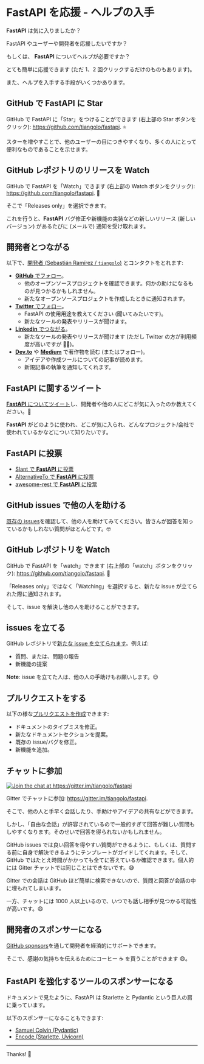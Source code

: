# FastAPI を応援 - ヘルプの入手

**FastAPI** は気に入りましたか？

FastAPI やユーザーや開発者を応援したいですか？

もしくは、 **FastAPI** についてヘルプが必要ですか？

とても簡単に応援できます (ただ 1、2 回クリックするだけのものもあります)。

また、ヘルプを入手する手段がいくつかあります。

## GitHub で **FastAPI** に Star

GitHub で FastAPI に「Star」をつけることができます (右上部の Star ボタンをクリック): <a href="https://github.com/tiangolo/fastapi" class="external-link" target="_blank">https://github.com/tiangolo/fastapi</a>. ⭐️

スターを増やすことで、他のユーザーの目につきやすくなり、多くの人にとって便利なものであることを示せます。

## GitHub レポジトリのリリースを Watch

GitHub で FastAPI を「Watch」できます (右上部の Watch ボタンをクリック): <a href="https://github.com/tiangolo/fastapi" class="external-link" target="_blank">https://github.com/tiangolo/fastapi</a>. 👀

そこで「Releases only」を選択できます。

これを行うと、**FastAPI** バグ修正や新機能の実装などの新しいリリース (新しいバージョン) があるたびに (メールで) 通知を受け取れます。

## 開発者とつながる

以下で、<a href="https://tiangolo.com" class="external-link" target="_blank">開発者 (Sebastián Ramírez / `tiangolo`)</a> とコンタクトをとれます:

- <a href="https://github.com/tiangolo" class="external-link" target="_blank">**GitHub** でフォロー</a>。
  - 他のオープンソースプロジェクトを確認できます。何かの助けになるものが見つかるかもしれません。
  - 新たなオープンソースプロジェクトを作成したときに通知されます。
- <a href="https://twitter.com/tiangolo" class="external-link" target="_blank">**Twitter** でフォロー</a>。
  - FastAPI の使用用途を教えてください (聞いてみたいです)。
  - 新たなツールの発表やリリースが聞けます。
- <a href="https://www.linkedin.com/in/tiangolo/" class="external-link" target="_blank">**Linkedin** でつながる</a>。
  - 新たなツールの発表やリリースが聞けます (ただし Twitter の方が利用頻度が高いですが 🤷‍♂)。
- <a href="https://dev.to/tiangolo" class="external-link" target="_blank">**Dev.to**</a> や <a href="https://medium.com/@tiangolo" class="external-link" target="_blank">**Medium**</a> で著作物を読む (またはフォロー)。
  - アイデアや作成ツールについての記事が読めます。
  - 新規記事の執筆を通知してくれます。

## **FastAPI** に関するツイート

<a href="https://twitter.com/compose/tweet?text=I'm loving FastAPI because... https://github.com/tiangolo/fastapi cc @tiangolo" class="external-link" target="_blank">**FastAPI** についてツイート</a>し、開発者や他の人にどこが気に入ったのか教えてください。🎉

**FastAPI** がどのように使われ、どこが気に入られ、どんなプロジェクト/会社で使われているかなどについて知りたいです。

## FastAPI に投票

- <a href="https://www.slant.co/options/34241/~fastapi-review" class="external-link" target="_blank">Slant で **FastAPI** に投票</a>
- <a href="https://alternativeto.net/software/fastapi/" class="external-link" target="_blank">AlternativeTo で **FastAPI** に投票</a>
- <a href="https://github.com/marmelab/awesome-rest/pull/93" class="external-link" target="_blank">awesome-rest で **FastAPI** に投票</a>

## GitHub issues で他の人を助ける

<a href="https://github.com/tiangolo/fastapi/issues" class="external-link" target="_blank">既存の issues</a>を確認して、他の人を助けてみてください。皆さんが回答を知っているかもしれない質問がほとんどです。🤓

## GitHub レポジトリを Watch

GitHub で FastAPI を「watch」できます (右上部の「watch」ボタンをクリック): <a href="https://github.com/tiangolo/fastapi" class="external-link" target="_blank">https://github.com/tiangolo/fastapi</a>. 👀

「Releases only」ではなく「Watching」を選択すると、新たな issue が立てられた際に通知されます。

そして、issue を解決し他の人を助けることができます。

## issues を立てる

GitHub レポジトリで<a href="https://github.com/tiangolo/fastapi/issues/new/choose" class="external-link" target="_blank">新たな issue を立てられます</a>。例えば:

- 質問、または、問題の報告
- 新機能の提案

**Note**: issue を立てた人は、他の人の手助けもお願いします。😉

## プルリクエストをする

以下の様な<a href="https://github.com/tiangolo/fastapi" class="external-link" target="_blank">プルリクエストを作成</a>できます:

- ドキュメントのタイプミスを修正。
- 新たなドキュメントセクションを提案。
- 既存の issue/バグを修正。
- 新機能を追加。

## チャットに参加

<a href="https://gitter.im/tiangolo/fastapi?utm_source=badge&utm_medium=badge&utm_campaign=pr-badge&utm_content=badge" target="_blank">
    <img src="https://badges.gitter.im/tiangolo/fastapi.svg" alt="Join the chat at https://gitter.im/tiangolo/fastapi">
</a>

Gitter でチャットに参加: <a href="https://gitter.im/tiangolo/fastapi" class="external-link" target="_blank">https://gitter.im/tiangolo/fastapi</a>.

そこで、他の人と手早く会話したり、手助けやアイデアの共有などができます。

しかし、「自由な会話」が許容されているので一般的すぎて回答が難しい質問もしやすくなります。そのせいで回答を得られないかもしれません。

GitHub issues では良い回答を得やすい質問ができるように、もしくは、質問する前に自身で解決できるようにテンプレートがガイドしてくれます。そして、GitHub ではたとえ時間がかかっても全てに答えているか確認できます。個人的には Gitter チャットでは同じことはできないです。😅

Gitter での会話は GitHub ほど簡単に検索できないので、質問と回答が会話の中に埋もれてしまいます。

一方、チャットには 1000 人以上いるので、いつでも話し相手が見つかる可能性が高いです。😄

## 開発者のスポンサーになる

<a href="https://github.com/sponsors/tiangolo" class="external-link" target="_blank">GitHub sponsors</a>を通して開発者を経済的にサポートできます。

そこで、感謝の気持ちを伝えるためにコーヒー ☕️ を買うことができます 😄。

## FastAPI を強化するツールのスポンサーになる

ドキュメントで見たように、FastAPI は Starlette と Pydantic という巨人の肩に乗っています。

以下のスポンサーになることもできます:

- <a href="https://github.com/sponsors/samuelcolvin" class="external-link" target="_blank">Samuel Colvin (Pydantic)</a>
- <a href="https://github.com/sponsors/encode" class="external-link" target="_blank">Encode (Starlette, Uvicorn)</a>

---

Thanks! 🚀
